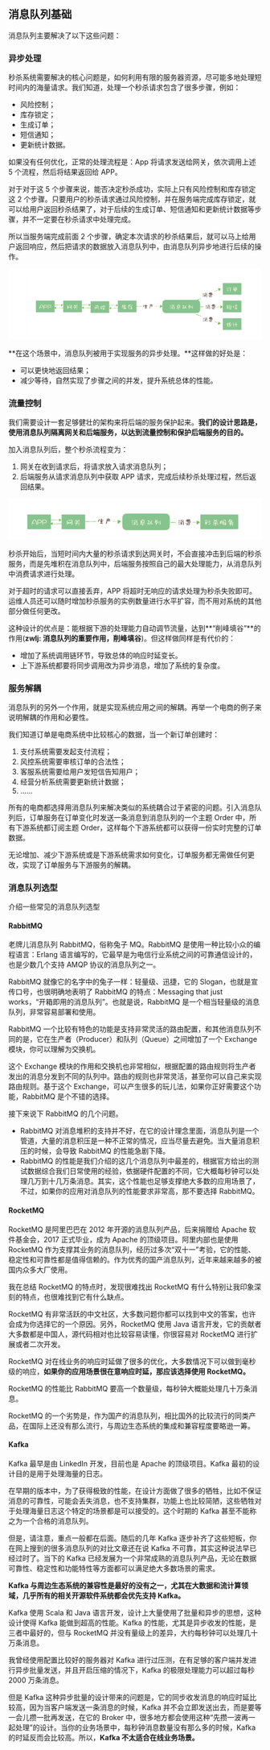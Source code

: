 ## 消息队列基础

消息队列主要解决了以下这些问题：



### 异步处理

秒杀系统需要解决的核心问题是，如何利用有限的服务器资源，尽可能多地处理短时间内的海量请求。我们知道，处理一个秒杀请求包含了很多步骤，例如：

- 风险控制；
- 库存锁定；
- 生成订单；
- 短信通知；
- 更新统计数据。

如果没有任何优化，正常的处理流程是：App 将请求发送给网关，依次调用上述 5 个流程，然后将结果返回给 APP。

对于对于这 5 个步骤来说，能否决定秒杀成功，实际上只有风险控制和库存锁定这 2 个步骤。只要用户的秒杀请求通过风险控制，并在服务端完成库存锁定，就可以给用户返回秒杀结果了，对于后续的生成订单、短信通知和更新统计数据等步骤，并不一定要在秒杀请求中处理完成。

所以当服务端完成前面 2 个步骤，确定本次请求的秒杀结果后，就可以马上给用户返回响应，然后把请求的数据放入消息队列中，由消息队列异步地进行后续的操作。

![1586771061173](image/1586771061173.png)

**在这个场景中，消息队列被用于实现服务的异步处理。**这样做的好处是：

- 可以更快地返回结果；
- 减少等待，自然实现了步骤之间的并发，提升系统总体的性能。

### 流量控制

我们需要设计一套足够健壮的架构来将后端的服务保护起来。**我们的设计思路是，使用消息队列隔离网关和后端服务，以达到流量控制和保护后端服务的目的。**

加入消息队列后，整个秒杀流程变为：

1. 网关在收到请求后，将请求放入请求消息队列；
2. 后端服务从请求消息队列中获取 APP 请求，完成后续秒杀处理过程，然后返回结果。

![1586771136220](image/1586771136220.png)

秒杀开始后，当短时间内大量的秒杀请求到达网关时，不会直接冲击到后端的秒杀服务，而是先堆积在消息队列中，后端服务按照自己的最大处理能力，从消息队列中消费请求进行处理。

对于超时的请求可以直接丢弃，APP 将超时无响应的请求处理为秒杀失败即可。运维人员还可以随时增加秒杀服务的实例数量进行水平扩容，而不用对系统的其他部分做任何更改。

这种设计的优点是：能根据下游的处理能力自动调节流量，达到**“削峰填谷”**的作用(**zwlj: 消息队列的重要作用，削峰填谷**)。但这样做同样是有代价的：

- 增加了系统调用链环节，导致总体的响应时延变长。
- 上下游系统都要将同步调用改为异步消息，增加了系统的复杂度。

### 服务解耦

消息队列的另外一个作用，就是实现系统应用之间的解耦。再举一个电商的例子来说明解耦的作用和必要性。

我们知道订单是电商系统中比较核心的数据，当一个新订单创建时：

1. 支付系统需要发起支付流程；
2. 风控系统需要审核订单的合法性；
3. 客服系统需要给用户发短信告知用户；
4. 经营分析系统需要更新统计数据；
5. ……

所有的电商都选择用消息队列来解决类似的系统耦合过于紧密的问题。引入消息队列后，订单服务在订单变化时发送一条消息到消息队列的一个主题 Order 中，所有下游系统都订阅主题 Order，这样每个下游系统都可以获得一份实时完整的订单数据。

无论增加、减少下游系统或是下游系统需求如何变化，订单服务都无需做任何更改，实现了订单服务与下游服务的解耦。



### 消息队列选型

介绍一些常见的消息队列选型

#### RabbitMQ

老牌儿消息队列 RabbitMQ，俗称兔子 MQ。RabbitMQ 是使用一种比较小众的编程语言：Erlang 语言编写的，它最早是为电信行业系统之间的可靠通信设计的，也是少数几个支持 AMQP 协议的消息队列之一。

RabbitMQ 就像它的名字中的兔子一样：轻量级、迅捷，它的 Slogan，也就是宣传口号，也很明确地表明了 RabbitMQ 的特点：Messaging that just works，“开箱即用的消息队列”。也就是说，RabbitMQ 是一个相当轻量级的消息队列，非常容易部署和使用。

RabbitMQ 一个比较有特色的功能是支持非常灵活的路由配置，和其他消息队列不同的是，它在生产者（Producer）和队列（Queue）之间增加了一个 Exchange 模块，你可以理解为交换机。

这个 Exchange 模块的作用和交换机也非常相似，根据配置的路由规则将生产者发出的消息分发到不同的队列中。路由的规则也非常灵活，甚至你可以自己来实现路由规则。基于这个 Exchange，可以产生很多的玩儿法，如果你正好需要这个功能，RabbitMQ 是个不错的选择。

接下来说下 RabbitMQ 的几个问题。

- RabbitMQ 对消息堆积的支持并不好，在它的设计理念里面，消息队列是一个管道，大量的消息积压是一种不正常的情况，应当尽量去避免。当大量消息积压的时候，会导致 RabbitMQ 的性能急剧下降。
- RabbitMQ 的性能是我们介绍的这几个消息队列中最差的，根据官方给出的测试数据综合我们日常使用的经验，依据硬件配置的不同，它大概每秒钟可以处理几万到十几万条消息。其实，这个性能也足够支撑绝大多数的应用场景了，不过，如果你的应用对消息队列的性能要求非常高，那不要选择 RabbitMQ。



#### RocketMQ

RocketMQ 是阿里巴巴在 2012 年开源的消息队列产品，后来捐赠给 Apache 软件基金会，2017 正式毕业，成为 Apache 的顶级项目。阿里内部也是使用 RocketMQ 作为支撑其业务的消息队列，经历过多次“双十一”考验，它的性能、稳定性和可靠性都是值得信赖的。作为优秀的国产消息队列，近年来越来越多的被国内众多大厂使用。

我在总结 RocketMQ 的特点时，发现很难找出 RocketMQ 有什么特别让我印象深刻的特点，也很难找到它有什么缺点。

RocketMQ 有非常活跃的中文社区，大多数问题你都可以找到中文的答案，也许会成为你选择它的一个原因。另外，RocketMQ 使用 Java 语言开发，它的贡献者大多数都是中国人，源代码相对也比较容易读懂，你很容易对 RocketMQ 进行扩展或者二次开发。

RocketMQ 对在线业务的响应时延做了很多的优化，大多数情况下可以做到毫秒级的响应，**如果你的应用场景很在意响应时延，那应该选择使用 RocketMQ。**

RocketMQ 的性能比 RabbitMQ 要高一个数量级，每秒钟大概能处理几十万条消息。

RocketMQ 的一个劣势是，作为国产的消息队列，相比国外的比较流行的同类产品，在国际上还没有那么流行，与周边生态系统的集成和兼容程度要略逊一筹。

#### Kafka

Kafka 最早是由 LinkedIn 开发，目前也是 Apache 的顶级项目。Kafka 最初的设计目的是用于处理海量的日志。

在早期的版本中，为了获得极致的性能，在设计方面做了很多的牺牲，比如不保证消息的可靠性，可能会丢失消息，也不支持集群，功能上也比较简陋，这些牺牲对于处理海量日志这个特定的场景都是可以接受的。这个时期的 Kafka 甚至不能称之为一个合格的消息队列。

但是，请注意，重点一般都在后面。随后的几年 Kafka 逐步补齐了这些短板，你在网上搜到的很多消息队列的对比文章还在说 Kafka 不可靠，其实这种说法早已经过时了。当下的 Kafka 已经发展为一个非常成熟的消息队列产品，无论在数据可靠性、稳定性和功能特性等方面都可以满足绝大多数场景的需求。

**Kafka 与周边生态系统的兼容性是最好的没有之一，尤其在大数据和流计算领域，几乎所有的相关开源软件系统都会优先支持 Kafka。**

Kafka 使用 Scala 和 Java 语言开发，设计上大量使用了批量和异步的思想，这种设计使得 Kafka 能做到超高的性能。Kafka 的性能，尤其是异步收发的性能，是三者中最好的，但与 RocketMQ 并没有量级上的差异，大约每秒钟可以处理几十万条消息。

我曾经使用配置比较好的服务器对 Kafka 进行过压测，在有足够的客户端并发进行异步批量发送，并且开启压缩的情况下，Kafka 的极限处理能力可以超过每秒 2000 万条消息。

但是 Kafka 这种异步批量的设计带来的问题是，它的同步收发消息的响应时延比较高，因为当客户端发送一条消息的时候，Kafka 并不会立即发送出去，而是要等一会儿攒一批再发送，在它的 Broker 中，很多地方都会使用这种“先攒一波再一起处理”的设计。当你的业务场景中，每秒钟消息数量没有那么多的时候，Kafka 的时延反而会比较高。所以，**Kafka 不太适合在线业务场景。**

